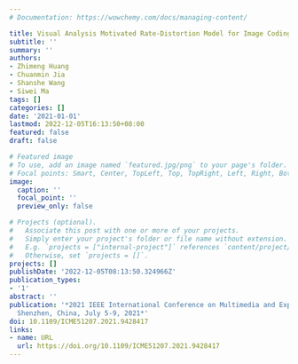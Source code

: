 ```yaml
---
# Documentation: https://wowchemy.com/docs/managing-content/

title: Visual Analysis Motivated Rate-Distortion Model for Image Coding
subtitle: ''
summary: ''
authors:
- Zhimeng Huang
- Chuanmin Jia
- Shanshe Wang
- Siwei Ma
tags: []
categories: []
date: '2021-01-01'
lastmod: 2022-12-05T16:13:50+08:00
featured: false
draft: false

# Featured image
# To use, add an image named `featured.jpg/png` to your page's folder.
# Focal points: Smart, Center, TopLeft, Top, TopRight, Left, Right, BottomLeft, Bottom, BottomRight.
image:
  caption: ''
  focal_point: ''
  preview_only: false

# Projects (optional).
#   Associate this post with one or more of your projects.
#   Simply enter your project's folder or file name without extension.
#   E.g. `projects = ["internal-project"]` references `content/project/deep-learning/index.md`.
#   Otherwise, set `projects = []`.
projects: []
publishDate: '2022-12-05T08:13:50.324966Z'
publication_types:
- '1'
abstract: ''
publication: '*2021 IEEE International Conference on Multimedia and Expo, ICME 2021,
  Shenzhen, China, July 5-9, 2021*'
doi: 10.1109/ICME51207.2021.9428417
links:
- name: URL
  url: https://doi.org/10.1109/ICME51207.2021.9428417
---
```

